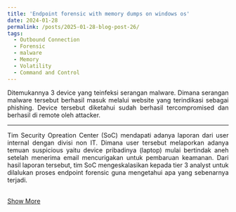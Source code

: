 ```yaml
---
title: 'Endpoint forensic with memory dumps on windows os'
date: 2024-01-28
permalink: /posts/2025-01-28-blog-post-26/
tags:
  - Outbound Connection
  - Forensic
  - malware
  - Memory
  - Volatility
  - Command and Control
---
```

<p style="text-align: justify;">
Ditemukannya 3 device yang teinfeksi serangan malware. Dimana serangan malware tersebut berhasil masuk melalui website yang terindikasi sebagai phishing. Device tersebut diketahui sudah berhasil tercompromised dan berhasil di remote oleh attacker.
</p>

---
<p style="text-align: justify;">
<p style="text-align: justify;">Tim Security Opreation Center (SoC) mendapati adanya laporan dari user internal dengan divisi non IT. Dimana user tersebut melaporkan adanya temuan suspicious yaitu device pribadinya (laptop) mulai bertindak aneh setelah menerima email mencurigakan untuk pembaruan keamanan. Dari hasil laporan tersebut, tim SoC mengeskalasikan kepada tier 3 analyst untuk dilalukan proses endpoint forensic guna mengetahui apa yang sebenarnya terjadi. 
<br><br>
</p>
</p>

[Show More](https://github.com/Abdibimantara/Endpoint-forensic-with-memory-dumps-on-windows-os/blob/main/Endpoint%20Forensics%20with%20memory%20dumps%20on%20windows%20os%20.pdf) 